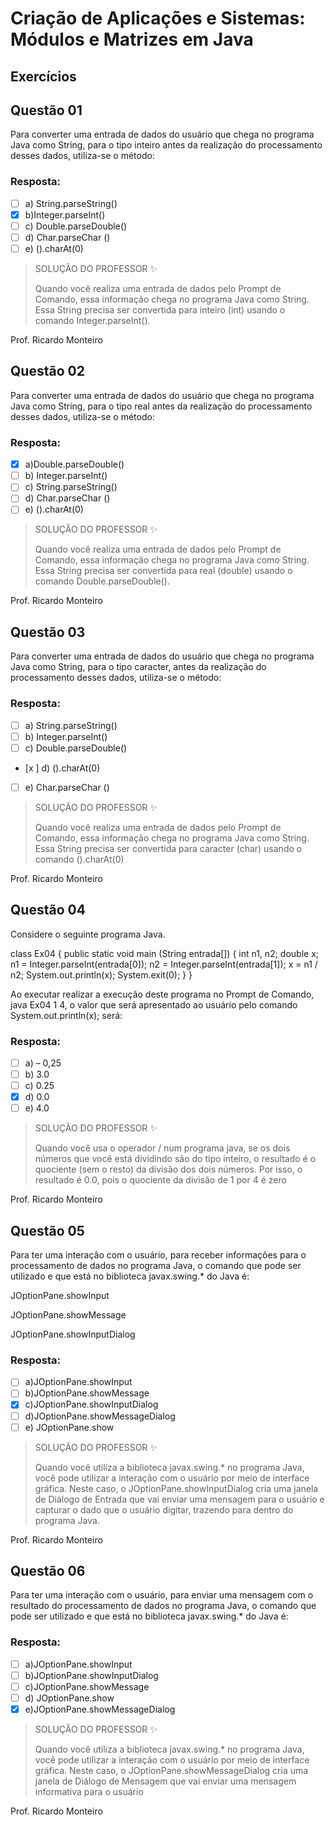 # Criação de Aplicações e Sistemas: Módulos e Matrizes em Java

## Exercícios


## Questão 01 
Para converter uma entrada de dados do usuário que chega no programa Java como String, para o tipo inteiro antes da realização do processamento desses dados, utiliza-se o método:
### Resposta:
- [ ] a) ​String.parseString()
- [x] b) ​Integer.parseInt()
- [ ] c) ​Double.parseDouble()
- [ ] d) ​Char.parseChar ()
- [ ] e) ().charAt(0)

> SOLUÇÃO DO PROFESSOR ✨
>
> Quando você realiza uma entrada de dados pelo Prompt de Comando, essa informação chega no programa Java como String. Essa String precisa ser convertida para inteiro (int) usando o comando Integer.parseInt().

Prof. Ricardo Monteiro

## Questão 02 
​Para converter uma entrada de dados do usuário que chega no programa Java como String, para o tipo real antes da realização do processamento desses dados, utiliza-se o método:
### Resposta:
- [x] a) ​Double.parseDouble()
- [ ] b) Integer.parseInt()
- [ ] c) String.parseString()
- [ ] d) Char.parseChar ()
- [ ] e) ().charAt(0)

> SOLUÇÃO DO PROFESSOR ✨
>
> Quando você realiza uma entrada de dados pelo Prompt de Comando, essa informação chega no programa Java como String. Essa String precisa ser convertida para real (double) usando o comando Double.parseDouble().

Prof. Ricardo Monteiro


## Questão 03 
​Para converter uma entrada de dados do usuário que chega no programa Java como String, para o tipo caracter, antes da realização do processamento desses dados, utiliza-se o método:
### Resposta:
- [ ] a) ​String.parseString()
- [ ] b) Integer.parseInt()
- [ ] c) Double.parseDouble()
- [x ] d) ().charAt(0)
- [ ] e) Char.parseChar ()

> SOLUÇÃO DO PROFESSOR ✨
>
> Quando você realiza uma entrada de dados pelo Prompt de Comando, essa informação chega no programa Java como String. Essa String precisa ser convertida para caracter (char) usando o comando ().charAt(0)

Prof. Ricardo Monteiro


## Questão 04 
Considere o seguinte programa Java.

class Ex04
{
public static void main (String entrada[])
{
int n1, n2;
double x;
n1 = Integer.parseInt(entrada[0]);
n2 = Integer.parseInt(entrada[1]);
x = n1 / n2;
System.out.println(x);
System.exit(0);
}
}

Ao executar realizar a execução deste programa no Prompt de Comando, java Ex04 1 4, o valor que será apresentado ao usuário pelo comando System.out.println(x); será:
### Resposta:
- [ ] a) – 0,25
- [ ] b) ​3.0
- [ ] c) ​0.25
- [x] d) ​0.0
- [ ] e) ​4.0

> SOLUÇÃO DO PROFESSOR ✨
>
> ​Quando você usa o operador / num programa java, se os dois números que você está dividindo são do tipo inteiro, o resultado é o quociente (sem o resto) da divisão dos dois números. Por isso, o resultado é 0.0, pois o quociente da divisão de 1 por 4 é zero​

Prof. Ricardo Monteiro


## Questão 05 
​Para ter uma interação com o usuário, para receber informações para o processamento de dados no programa Java, o comando que pode ser utilizado e que está no biblioteca javax.swing.* do Java é:​

​JOptionPane.showInput​

​JOptionPane.showMessage​

​JOptionPane.showInputDialog​


### Resposta:
- [ ] a) ​JOptionPane.showInput
- [ ] b) ​JOptionPane.showMessage
- [x] c) ​JOptionPane.showInputDialog
- [ ] d) ​JOptionPane.showMessageDialog
- [ ] e) ​JOptionPane.show

> SOLUÇÃO DO PROFESSOR ✨
>
> ​Quando você utiliza a biblioteca javax.swing.* no programa Java, você pode utilizar a interação com o usuário por meio de interface gráfica. Neste caso, o JOptionPane.showInputDialog cria uma janela de Diálogo de Entrada que vai enviar uma mensagem para o usuário e capturar o dado que o usuário digitar, trazendo para dentro do programa Java.​

Prof. Ricardo Monteiro



## Questão 06 
​Para ter uma interação com o usuário, para enviar uma mensagem com o resultado do processamento de dados no programa Java, o comando que pode ser utilizado e que está no biblioteca javax.swing.* do Java é:
### Resposta:
- [ ] a) ​JOptionPane.showInput
- [ ] b) ​JOptionPane.showInputDialog
- [ ] c) ​JOptionPane.showMessage
- [ ] d) ​JOptionPane.show
- [x] e) ​JOptionPane.showMessageDialog

> SOLUÇÃO DO PROFESSOR ✨
>
> ​Quando você utiliza a biblioteca javax.swing.* no programa Java, você pode utilizar a interação com o usuário por meio de interface gráfica. Neste caso, o JOptionPane.showMessageDialog cria uma janela de Diálogo de Mensagem que vai enviar uma mensagem informativa para o usuário​

Prof. Ricardo Monteiro